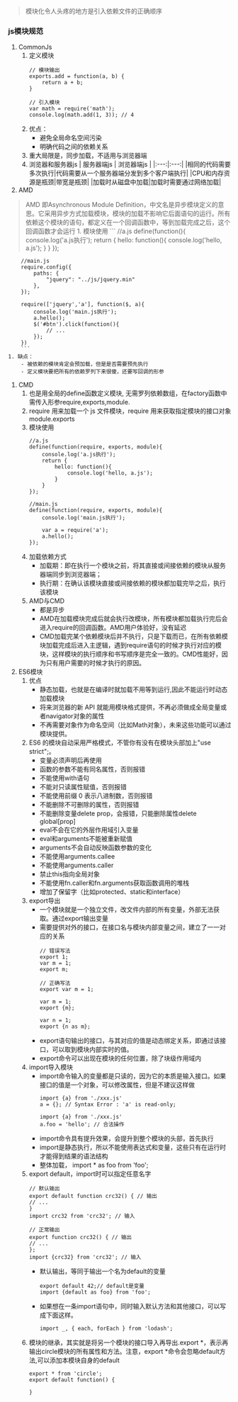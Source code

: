 >模块化令人头疼的地方是引入依赖文件的正确顺序

### js模块规范
1. CommonJs
    1. 定义模块
        ```
        // 模块输出
        exports.add = function(a, b) {
            return a + b;
        }

        // 引入模块
        var math = require('math');
        console.log(math.add(1, 3)); // 4
        ```
    1. 优点：
        - 避免全局命名空间污染
        - 明确代码之间的依赖关系
    1. 重大局限是，同步加载，不适用与浏览器端
    1. 浏览器和服务器js
        | 服务器端js | 浏览器端js |
        |:---:|:---:|
        |相同的代码需要多次执行|代码需要从一个服务器端分发到多个客户端执行|
        |CPU和内存资源是瓶颈|带宽是瓶颈|
        |加载时从磁盘中加载|加载时需要通过网络加载|
1. AMD
>AMD 即Asynchronous Module Definition，中文名是异步模块定义的意思。它采用异步方式加载模块，模块的加载不影响它后面语句的运行。所有依赖这个模块的语句，都定义在一个回调函数中，等到加载完成之后，这个回调函数才会运行
    1. 模块使用
        ```
        //a.js
        define(function(){
            console.log('a.js执行');
            return {
                hello: function(){
                    console.log('hello, a.js');
                }
            }
        });

        //main.js
        require.config({
            paths: {
                "jquery": "../js/jquery.min"
            },
        });

        require(['jquery','a'], function($, a){
            console.log('main.js执行');
            a.hello();
            $('#btn').click(function(){
                // ...
            });
        })
        ```
    1. 缺点：
        - 被依赖的模块肯定会预加载，但是是否需要预先执行
        - 定义模块要把所有的依赖罗列下来很傻，还要写回调的形参
1. CMD
    1. 也是用全局的define函数定义模块, 无需罗列依赖数组，在factory函数中需传入形参require,exports,module.
    1. require 用来加载一个 js 文件模块，require 用来获取指定模块的接口对象 module.exports
    1. 模块使用
        ```
        //a.js
        define(function(require, exports, module){
            console.log('a.js执行');
            return {
                hello: function(){
                    console.log('hello, a.js');
                }
            }
        });

        //main.js
        define(function(require, exports, module){
            console.log('main.js执行');

            var a = require('a');
            a.hello();      
        });
        ```
    1. 加载依赖方式
        - 加载期：即在执行一个模块之前，将其直接或间接依赖的模块从服务器端同步到浏览器端；
        - 执行期：在确认该模块直接或间接依赖的模块都加载完毕之后，执行该模块
    1. AMD与CMD
        - 都是异步
        - AMD在加载模块完成后就会执行改模块，所有模块都加载执行完后会进入require的回调函数。AMD用户体验好，没有延迟
        - CMD加载完某个依赖模块后并不执行，只是下载而已，在所有依赖模块加载完成后进入主逻辑，遇到require语句的时候才执行对应的模块，这样模块的执行顺序和书写顺序是完全一致的。CMD性能好，因为只有用户需要的时候才执行的原因。
1. ES6模块
    1. 优点
        - 静态加载，也就是在编译时就加载不用等到运行,因此不能运行时动态加载模块
        - 将来浏览器的新 API 就能用模块格式提供，不再必须做成全局变量或者navigator对象的属性
        - 不再需要对象作为命名空间（比如Math对象），未来这些功能可以通过模块提供。
    1. ES6 的模块自动采用严格模式，不管你有没有在模块头部加上"use strict";。
        - 变量必须声明后再使用
        - 函数的参数不能有同名属性，否则报错
        - 不能使用with语句
        - 不能对只读属性赋值，否则报错
        - 不能使用前缀 0 表示八进制数，否则报错
        - 不能删除不可删除的属性，否则报错
        - 不能删除变量delete prop，会报错，只能删除属性delete global[prop]
        - eval不会在它的外层作用域引入变量
        - eval和arguments不能被重新赋值
        - arguments不会自动反映函数参数的变化
        - 不能使用arguments.callee
        - 不能使用arguments.caller
        - 禁止this指向全局对象
        - 不能使用fn.caller和fn.arguments获取函数调用的堆栈
        - 增加了保留字（比如protected、static和interface）
    1. export导出
        - 一个模块就是一个独立文件，改文件内部的所有变量，外部无法获取。通过export输出变量
        - 需要提供对外的接口，在接口名与模块内部变量之间，建立了一一对应的关系
            ```
            // 错误写法
            export 1;
            var m = 1;
            export m;

            // 正确写法
            export var m = 1;

            var m = 1;
            export {m};

            var n = 1;
            export {n as m};
            ```
        - export语句输出的接口，与其对应的值是动态绑定关系，即通过该接口，可以取到模块内部实时的值。
        - export命令可以出现在模块的任何位置，除了块级作用域内
    1. import导入模块
        - import命令输入的变量都是只读的，因为它的本质是输入接口。如果接口的值是一个对象，可以修改属性，但是不建议这样做
            ```
            import {a} from './xxx.js'
            a = {}; // Syntax Error : 'a' is read-only;

            import {a} from './xxx.js'
            a.foo = 'hello'; // 合法操作
            ```
        - import命令具有提升效果，会提升到整个模块的头部，首先执行
        - import是静态执行，所以不能使用表达式和变量，这些只有在运行时才能得到结果的语法结构
        - 整体加载， import * as foo from 'foo';
    1. export default，import时可以指定任意名字
        ```
        // 默认输出
        export default function crc32() { // 输出
        // ...
        }
        import crc32 from 'crc32'; // 输入

        // 正常输出
        export function crc32() { // 输出
        // ...
        };
        import {crc32} from 'crc32'; // 输入
        ```
        - 默认输出，等同于输出一个名为default的变量
            ```
            export default 42;// default是变量
            import {default as foo} from 'foo';
            ```
        - 如果想在一条import语句中，同时输入默认方法和其他接口，可以写成下面这样。
            ```
            import _, { each, forEach } from 'lodash';
            ```
    1. 模块的继承，其实就是将另一个模块的接口导入再导出.export *，表示再输出circle模块的所有属性和方法。注意，export *命令会忽略default方法,可以添加本模块自身的default
        ```
        export * from 'circle';
        export default function() {

        }
        ```